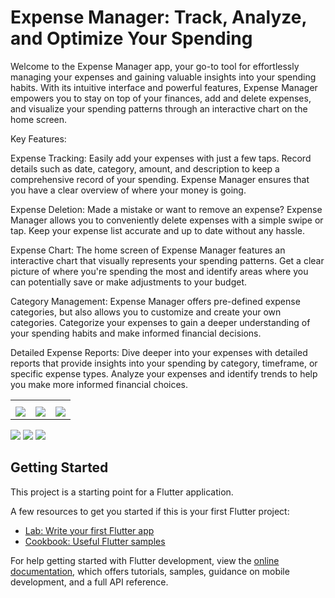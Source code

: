 # Expense Manager: Track, Analyze, and Optimize Your Spending


Welcome to the Expense Manager app, your go-to tool for effortlessly managing your expenses and gaining valuable insights into your spending habits. With its intuitive interface and powerful features, Expense Manager empowers you to stay on top of your finances, add and delete expenses, and visualize your spending patterns through an interactive chart on the home screen.

Key Features:

Expense Tracking: Easily add your expenses with just a few taps. Record details such as date, category, amount, and description to keep a comprehensive record of your spending. Expense Manager ensures that you have a clear overview of where your money is going.

Expense Deletion: Made a mistake or want to remove an expense? Expense Manager allows you to conveniently delete expenses with a simple swipe or tap. Keep your expense list accurate and up to date without any hassle.

Expense Chart: The home screen of Expense Manager features an interactive chart that visually represents your spending patterns. Get a clear picture of where you're spending the most and identify areas where you can potentially save or make adjustments to your budget.

Category Management: Expense Manager offers pre-defined expense categories, but also allows you to customize and create your own categories. Categorize your expenses to gain a deeper understanding of your spending habits and make informed financial decisions.

Detailed Expense Reports: Dive deeper into your expenses with detailed reports that provide insights into your spending by category, timeframe, or specific expense types. Analyze your expenses and identify trends to help you make more informed financial choices.

<!DOCTYPE html>
<html>
<head>
 </head>
<body>
  <table>
    <tr>
      <th></th>
      <th></th></th>
  </tr>
    <tr>
      <td data-label="Column 1"><img src='redmeimg\page1.jpg' ></td>
      <td data-label="Column 2"><img src='redmeimg\page2.jpg' ></td>
    <td data-label="Column 2"><img src='redmeimg\page3.jpg' ></td>
    </tr>
  </table>
</body>
</html>




![](redmeimg\page1.jpg)
![](redmeimg\page2.jpg)
![](redmeimg\page3.jpg)

## Getting Started


This project is a starting point for a Flutter application.

A few resources to get you started if this is your first Flutter project:

- [Lab: Write your first Flutter app](https://docs.flutter.dev/get-started/codelab)
- [Cookbook: Useful Flutter samples](https://docs.flutter.dev/cookbook)

For help getting started with Flutter development, view the
[online documentation](https://docs.flutter.dev/), which offers tutorials,
samples, guidance on mobile development, and a full API reference.
